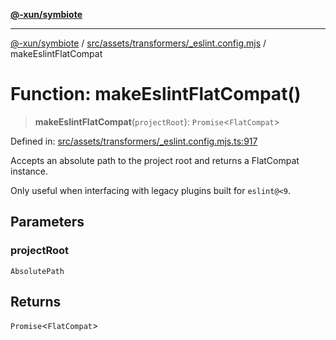 [**@-xun/symbiote**](../../../../../README.md)

***

[@-xun/symbiote](../../../../../README.md) / [src/assets/transformers/\_eslint.config.mjs](../README.md) / makeEslintFlatCompat

# Function: makeEslintFlatCompat()

> **makeEslintFlatCompat**(`projectRoot`): `Promise`\<`FlatCompat`\>

Defined in: [src/assets/transformers/\_eslint.config.mjs.ts:917](https://github.com/Xunnamius/symbiote/blob/9f696d86c2382405dbee8c9ec7da955f46194e6a/src/assets/transformers/_eslint.config.mjs.ts#L917)

Accepts an absolute path to the project root and returns a FlatCompat
instance.

Only useful when interfacing with legacy plugins built for `eslint@<9`.

## Parameters

### projectRoot

`AbsolutePath`

## Returns

`Promise`\<`FlatCompat`\>
